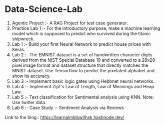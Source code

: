 # Data-Science-Lab
1) Agentic Project :- A RAG Project for test case generator.
2) Practice Lab 1 :- For the introductory purpose, make a machine learning model which is supposed to predict who survived during the titanic shipwreck.
3) Lab 1 :- Build your first Neural Network to predict house prices with Keras.
4) Lab 2 :- The EMNIST dataset is a set of handwritten character digits derived from the NIST Special Database 19 and converted to a 28x28 pixel image format and dataset structure that directly matches the MNIST dataset. Use Tensorflow to predict the pixelated alphabet and show its accuracy.
5) Lab 3 :- Implement basic logic gates using Hebbnet neural networks.
6) Lab 4 :- Implement Zipf's Law of Length, Law of Meanings and Heap Law.
7) Lab 5 :- Text classification for Sentimental analysis using KNN. Note: Use twitter data.
8) Lab 6 :- Case Study :- Sentiment Analysis via Reviews

Link to the blog : https://learnaimldswithsk.hashnode.dev/
